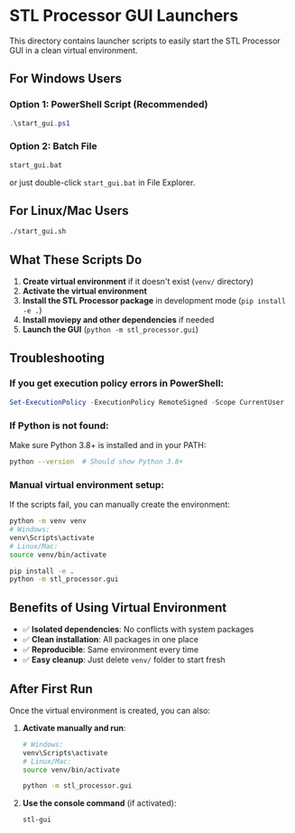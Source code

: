 # STL Processor GUI Launchers

This directory contains launcher scripts to easily start the STL Processor GUI in a clean virtual environment.

## For Windows Users

### Option 1: PowerShell Script (Recommended)
```powershell
.\start_gui.ps1
```

### Option 2: Batch File
```cmd
start_gui.bat
```
or just double-click `start_gui.bat` in File Explorer.

## For Linux/Mac Users

```bash
./start_gui.sh
```

## What These Scripts Do

1. **Create virtual environment** if it doesn't exist (`venv/` directory)
2. **Activate the virtual environment** 
3. **Install the STL Processor package** in development mode (`pip install -e .`)
4. **Install moviepy and other dependencies** if needed
5. **Launch the GUI** (`python -m stl_processor.gui`)

## Troubleshooting

### If you get execution policy errors in PowerShell:
```powershell
Set-ExecutionPolicy -ExecutionPolicy RemoteSigned -Scope CurrentUser
```

### If Python is not found:
Make sure Python 3.8+ is installed and in your PATH:
```bash
python --version  # Should show Python 3.8+
```

### Manual virtual environment setup:
If the scripts fail, you can manually create the environment:
```bash
python -m venv venv
# Windows:
venv\Scripts\activate
# Linux/Mac:
source venv/bin/activate

pip install -e .
python -m stl_processor.gui
```

## Benefits of Using Virtual Environment

- ✅ **Isolated dependencies**: No conflicts with system packages
- ✅ **Clean installation**: All packages in one place
- ✅ **Reproducible**: Same environment every time
- ✅ **Easy cleanup**: Just delete `venv/` folder to start fresh

## After First Run

Once the virtual environment is created, you can also:

1. **Activate manually and run**:
   ```bash
   # Windows:
   venv\Scripts\activate
   # Linux/Mac:
   source venv/bin/activate
   
   python -m stl_processor.gui
   ```

2. **Use the console command** (if activated):
   ```bash
   stl-gui
   ```